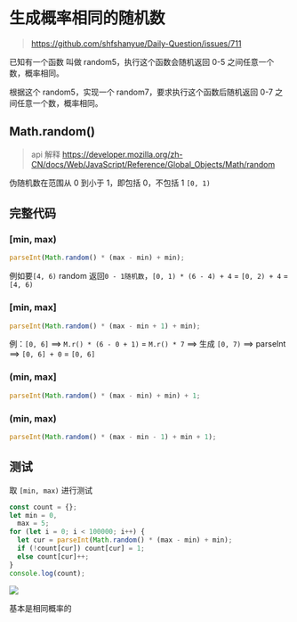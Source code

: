 # 生成概率相同的随机数

> https://github.com/shfshanyue/Daily-Question/issues/711

已知有一个函数 叫做 random5，执行这个函数会随机返回 0-5 之间任意一个数，概率相同。

根据这个 random5，实现一个 random7，要求执行这个函数后随机返回 0-7 之间任意一个数，概率相同。

## Math.random()

> api 解释 https://developer.mozilla.org/zh-CN/docs/Web/JavaScript/Reference/Global_Objects/Math/random

伪随机数在范围从 0 到小于 1，即包括 0，不包括 1 `[0, 1)`

## 完整代码

### [min, max)

```js
parseInt(Math.random() * (max - min) + min);
```

例如要`[4, 6)` random 返回`0 - 1随机数`，`[0, 1) * (6 - 4) + 4` = `[0, 2) + 4` = `[4, 6)`

### [min, max]

```js
parseInt(Math.random() * (max - min + 1) + min);
```

例：`[0, 6]` ==> `M.r() * (6 - 0 + 1)` = `M.r() * 7` ==> 生成 `[0, 7)` ==> parseInt ==> `[0, 6] + 0` = `[0, 6]`

### (min, max]

```js
parseInt(Math.random() * (max - min) + min) + 1;
```

### (min, max)

```js
parseInt(Math.random() * (max - min - 1) + min + 1);
```

## 测试

取 `[min, max)` 进行测试

```js
const count = {};
let min = 0,
  max = 5;
for (let i = 0; i < 100000; i++) {
  let cur = parseInt(Math.random() * (max - min) + min);
  if (!count[cur]) count[cur] = 1;
  else count[cur]++;
}
console.log(count);
```

![](https://cdn.jsdelivr.net/gh/aaronkwong929/pictures/20210809141908.png)

基本是相同概率的
